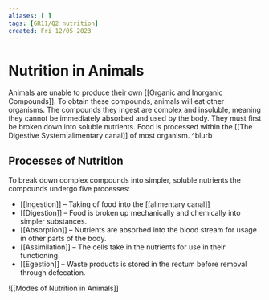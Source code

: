 ```yaml
---
aliases: [ ]
tags: [GR11/Q2 nutrition]
created: Fri 12/05 2023
---
```

# Nutrition in Animals
Animals are unable to produce their own [[Organic and Inorganic Compounds]]. To obtain these compounds, animals will eat other organisms. The compounds they ingest are complex and insoluble, meaning they cannot be immediately absorbed and used by the body. They must first be broken down into soluble nutrients. Food is processed within the [[The Digestive System|alimentary canal]] of most organism. ^blurb

## Processes of Nutrition
To break down complex compounds into simpler, soluble nutrients the compounds undergo five processes:
- [[Ingestion]] – Taking of food into the [[alimentary canal]]
- [[Digestion]] – Food is broken up mechanically and chemically into simpler substances.
- [[Absorption]] – Nutrients are absorbed into the blood stream for usage in other parts of the body. 
- [[Assimilation]] – The cells take in the nutrients for use in their functioning. 
- [[Egestion]] – Waste products is stored in the rectum before removal through defecation. 

![[Modes of Nutrition in Animals]]